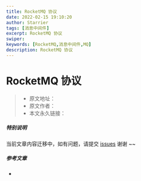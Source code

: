 ```yaml
---
title: RocketMQ 协议
date: 2022-02-15 19:10:20
author: Starrier
tags: [消息中间件]
excerpt: RocketMQ 协议
swiper:
keywords: [RocketMQ,消息中间件,MQ]
description: RocketMQ 协议
---
```


# RocketMQ 协议

> * 原文地址：[]()
> * 原文作者：[]()
> * 本文永久链接：[]()

##### **特别说明**

当前文章内容迁移中，如有问题，请提交 [issues](https://github.com/Starrier/starrier.github.io/issues) 谢谢 ~~

##### 参考文章

- []()
